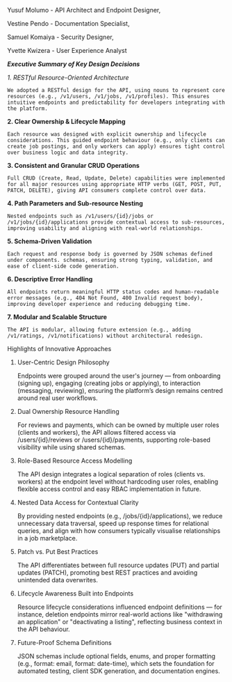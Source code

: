 Yusuf Molumo - API Architect and Endpoint Designer,

Vestine Pendo - Documentation Specialist,

Samuel Komaiya - Security Designer,

Yvette Kwizera - User Experience Analyst


***Executive Summary of Key Design Decisions***

*1. RESTful Resource-Oriented Architecture*

    We adopted a RESTful design for the API, using nouns to represent core resources (e.g., /v1/users, /v1/jobs, /v1/profiles). This ensures intuitive endpoints and predictability for developers integrating with the platform.

**2. Clear Ownership & Lifecycle Mapping**

    Each resource was designed with explicit ownership and lifecycle considerations. This guided endpoint behaviour (e.g., only clients can create job postings, and only workers can apply) ensures tight control over business logic and data integrity.

**3. Consistent and Granular CRUD Operations**

    Full CRUD (Create, Read, Update, Delete) capabilities were implemented for all major resources using appropriate HTTP verbs (GET, POST, PUT, PATCH, DELETE), giving API consumers complete control over data.

**4. Path Parameters and Sub-resource Nesting**

    Nested endpoints such as /v1/users/{id}/jobs or /v1/jobs/{id}/applications provide contextual access to sub-resources, improving usability and aligning with real-world relationships.

**5. Schema-Driven Validation**

    Each request and response body is governed by JSON schemas defined under components. schemas, ensuring strong typing, validation, and ease of client-side code generation.

**6. Descriptive Error Handling**


    All endpoints return meaningful HTTP status codes and human-readable error messages (e.g., 404 Not Found, 400 Invalid request body), improving developer experience and reducing debugging time.

**7. Modular and Scalable Structure**


    The API is modular, allowing future extension (e.g., adding /v1/ratings, /v1/notifications) without architectural redesign.


Highlights of Innovative Approaches

1. User-Centric Design Philosophy

    Endpoints were grouped around the user's journey — from onboarding (signing up), engaging (creating jobs or applying), to interaction (messaging, reviewing), ensuring the platform’s design remains centred around real user workflows.

2. Dual Ownership Resource Handling

    For reviews and payments, which can be owned by multiple user roles (clients and workers), the API allows filtered access via /users/{id}/reviews or /users/{id}/payments, supporting role-based visibility while using shared schemas.

3. Role-Based Resource Access Modelling

    The API design integrates a logical separation of roles (clients vs. workers) at the endpoint level without hardcoding user roles, enabling flexible access control and easy RBAC implementation in future.

4. Nested Data Access for Contextual Clarity

    By providing nested endpoints (e.g., /jobs/{id}/applications), we reduce unnecessary data traversal, speed up response times for relational queries, and align with how consumers typically visualise relationships in a job marketplace.

5. Patch vs. Put Best Practices

    The API differentiates between full resource updates (PUT) and partial updates (PATCH), promoting best REST practices and avoiding unintended data overwrites.

6. Lifecycle Awareness Built into Endpoints

    Resource lifecycle considerations influenced endpoint definitions — for instance, deletion endpoints mirror real-world actions like "withdrawing an application" or "deactivating a listing", reflecting business context in the API behaviour.

7. Future-Proof Schema Definitions

    JSON schemas include optional fields, enums, and proper formatting (e.g., format: email, format: date-time), which sets the foundation for automated testing, client SDK generation, and documentation engines.
